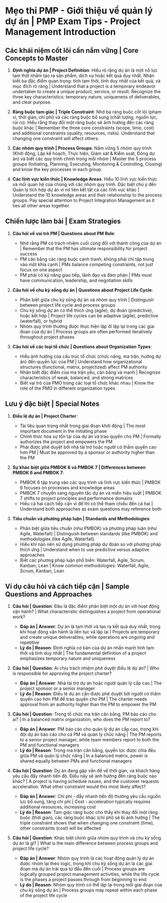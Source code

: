 # Mẹo thi PMP - Giới thiệu về quản lý dự án | PMP Exam Tips - Project Management Introduction

## Các khái niệm cốt lõi cần nắm vững | Core Concepts to Master
1. **Định nghĩa dự án | Project Definition**: Hiểu rõ rằng dự án là một nỗ lực tạm thời nhằm tạo ra sản phẩm, dịch vụ hoặc kết quả duy nhất. Nhận biết ba đặc điểm quan trọng: tính tạm thời, tính duy nhất của kết quả, và mục đích rõ ràng | Understand that a project is a temporary endeavor undertaken to create a unique product, service, or result. Recognize the three key characteristics: temporary nature, uniqueness of deliverables, and clear purpose.

2. **Ràng buộc tam giác | Triple Constraint**: Nhớ ba ràng buộc cốt lõi (phạm vi, thời gian, chi phí) và các ràng buộc bổ sung (chất lượng, nguồn lực, rủi ro). Hiểu rằng thay đổi một ràng buộc sẽ ảnh hưởng đến các ràng buộc khác | Remember the three core constraints (scope, time, cost) and additional constraints (quality, resources, risks). Understand that changing one constraint will affect others.

3. **Các nhóm quy trình | Process Groups**: Nắm vững 5 nhóm quy trình (Khởi động, Lập kế hoạch, Thực hiện, Giám sát & Kiểm soát, Đóng dự án) và biết các quy trình chính trong mỗi nhóm | Master the 5 process groups (Initiating, Planning, Executing, Monitoring & Controlling, Closing) and know the key processes in each group.

4. **Các lĩnh vực kiến thức | Knowledge Areas**: Hiểu 10 lĩnh vực kiến thức và mối quan hệ của chúng với các nhóm quy trình. Đặc biệt chú ý đến Quản lý tích hợp dự án vì nó liên kết tất cả các lĩnh vực khác | Understand the 10 knowledge areas and their relationship to the process groups. Pay special attention to Project Integration Management as it ties all other areas together.

## Chiến lược làm bài | Exam Strategies
1. **Câu hỏi về vai trò PM | Questions about PM Role**:
   - Nhớ rằng PM có trách nhiệm cuối cùng đối với thành công của dự án | Remember that the PM has ultimate responsibility for project success
   - PM cân bằng các ràng buộc cạnh tranh, không phải chỉ tập trung vào một khía cạnh | PMs balance competing constraints, not just focus on one aspect
   - PM phải có kỹ năng giao tiếp, lãnh đạo và đàm phán | PMs must have communication, leadership, and negotiation skills

2. **Câu hỏi về chu kỳ sống dự án | Questions about Project Life Cycle**:
   - Phân biệt giữa chu kỳ sống dự án và nhóm quy trình | Distinguish between project life cycle and process groups
   - Chu kỳ sống dự án có thể thích ứng (agile), dự đoán (predictive), hoặc kết hợp | Project life cycles can be adaptive (agile), predictive (waterfall), or hybrid
   - Nhóm quy trình thường được thực hiện lặp đi lặp lại trong các giai đoạn của dự án | Process groups are often performed iteratively throughout project phases

3. **Câu hỏi về các loại tổ chức | Questions about Organization Types**:
   - Hiểu ảnh hưởng của cấu trúc tổ chức (chức năng, ma trận, hướng dự án) đến quyền lực của PM | Understand how organizational structures (functional, matrix, projectized) affect PM authority
   - Nhận biết đặc điểm của ma trận yếu, cân bằng và mạnh | Recognize characteristics of weak, balanced, and strong matrices
   - Biết vai trò của PMO trong các loại tổ chức khác nhau | Know the role of the PMO in different organization types

## Lưu ý đặc biệt | Special Notes
1. **Điều lệ dự án | Project Charter**: 
   - Tài liệu quan trọng nhất trong giai đoạn khởi động | The most important document in the initiating phase
   - Chính thức hóa sự tồn tại của dự án và trao quyền cho PM | Formally authorizes the project and empowers the PM
   - Phải được phê duyệt bởi nhà tài trợ hoặc người có thẩm quyền cao hơn PM | Must be approved by a sponsor or authority higher than the PM

2. **Sự khác biệt giữa PMBOK 6 và PMBOK 7 | Differences between PMBOK 6 and PMBOK 7**: 
   - PMBOK 6 tập trung vào các quy trình và lĩnh vực kiến thức | PMBOK 6 focuses on processes and knowledge areas
   - PMBOK 7 chuyển sang nguyên tắc dự án và miền hiệu suất | PMBOK 7 shifts to project principles and performance domains
   - Hiểu cả hai cách tiếp cận vì đề thi có thể tham chiếu đến cả hai | Understand both approaches as exam questions may reference both

3. **Tiêu chuẩn và phương pháp luận | Standards and Methodologies**:
   - Phân biệt giữa tiêu chuẩn (như PMBOK) và phương pháp luận (như Agile, Waterfall) | Distinguish between standards (like PMBOK) and methodologies (like Agile, Waterfall)
   - Hiểu khi nào nên sử dụng phương pháp dự đoán so với phương pháp thích ứng | Understand when to use predictive versus adaptive approaches
   - Biết các phương pháp luận phổ biến: Waterfall, Agile, Scrum, Kanban, Lean | Know common methodologies: Waterfall, Agile, Scrum, Kanban, Lean

## Ví dụ câu hỏi và cách tiếp cận | Sample Questions and Approaches
1. **Câu hỏi | Question**: Đâu là đặc điểm phân biệt một dự án với hoạt động vận hành? | What characteristic distinguishes a project from operational work?
   - **Đáp án | Answer**: Dự án là tạm thời và tạo ra kết quả duy nhất, trong khi hoạt động vận hành là liên tục và lặp lại | Projects are temporary and create unique deliverables, while operations are ongoing and repetitive
   - **Lý do | Reason**: Định nghĩa cơ bản của dự án nhấn mạnh tính tạm thời và tính duy nhất | The fundamental definition of a project emphasizes temporary nature and uniqueness

2. **Câu hỏi | Question**: Ai chịu trách nhiệm phê duyệt điều lệ dự án? | Who is responsible for approving the project charter?
   - **Đáp án | Answer**: Nhà tài trợ dự án hoặc người quản lý cấp cao | The project sponsor or a senior manager
   - **Lý do | Reason**: Điều lệ dự án cần được phê duyệt bởi người có thẩm quyền cao hơn PM để trao quyền cho PM | The charter needs approval from an authority higher than the PM to empower the PM

3. **Câu hỏi | Question**: Trong tổ chức ma trận cân bằng, PM báo cáo cho ai? | In a balanced matrix organization, who does the PM report to?
   - **Đáp án | Answer**: PM báo cáo cho quản lý dự án cấp cao, trong khi đội dự án báo cáo cho cả PM và quản lý chức năng | The PM reports to a senior project manager, while team members report to both the PM and functional managers
   - **Lý do | Reason**: Trong ma trận cân bằng, quyền lực được chia đều giữa PM và quản lý chức năng | In a balanced matrix, power is shared equally between PMs and functional managers

4. **Câu hỏi | Question**: Dự án đang gặp vấn đề về thời gian, và khách hàng yêu cầu đẩy nhanh tiến độ. Điều này sẽ ảnh hưởng đến ràng buộc nào khác? | A project is having schedule issues, and the customer requests acceleration. What other constraint would this most likely affect?
   - **Đáp án | Answer**: Chi phí - đẩy nhanh tiến độ thường yêu cầu nguồn lực bổ sung, tăng chi phí | Cost - acceleration typically requires additional resources, increasing cost
   - **Lý do | Reason**: Tam giác ràng buộc cho thấy khi thay đổi một ràng buộc (thời gian), các ràng buộc khác (chi phí) sẽ bị ảnh hưởng | The triple constraint shows that when changing one constraint (time), other constraints (cost) will be affected

5. **Câu hỏi | Question**: Khác biệt chính giữa nhóm quy trình và chu kỳ sống dự án là gì? | What is the main difference between process groups and project life cycle?
   - **Đáp án | Answer**: Nhóm quy trình là các hoạt động quản lý dự án được nhóm lại theo logic, trong khi chu kỳ sống dự án là các giai đoạn mà dự án trải qua từ đầu đến cuối | Process groups are logically grouped project management activities, while the life cycle is the phases a project passes through from beginning to end
   - **Lý do | Reason**: Nhóm quy trình có thể lặp lại trong mỗi giai đoạn của chu kỳ sống dự án | Process groups may repeat within each phase of the project life cycle 